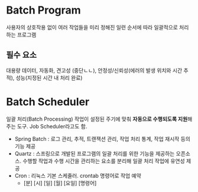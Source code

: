 # Batch Program
사용자의 상호작용 없이 여러 작업들을 미리 정해진 일련 순서에 따라 일괄적으로 처리하는 프로그램

## 필수 요소
대용량 데이터, 자동화, 견고성 (중단ㄴㄴ), 안정성/신뢰성(에러의 발생 위치와 시간 추적), 성능(지정된 시간 내 처리 완료)

# Batch Scheduler
일괄 처리(Batch Processing) 작업이 설정된 주기에 맞춰 **자동으로 수행되도록 지원**해주는 도구. Job Scheduler라고도 함.

+ Spring Batch
 : 로그 관리, 추적, 트랜잭션 관리, 작업 처리 통계, 작업 재시작 등의 기능 제공
+ Quartz : 스프링으로 개발된 프로그램의 일괄 처리를 위한 기능을 제공하는 오픈소스. 수행할 작업과 수행 시간을 관리하는 요소를 분리해 일괄 처리 작업에 유연성 제공
+ Cron : 리눅스 기본 스케줄러. crontab 명령어로 작업 예약
    + [분] [시] [일] [월] [요일] [명령어]